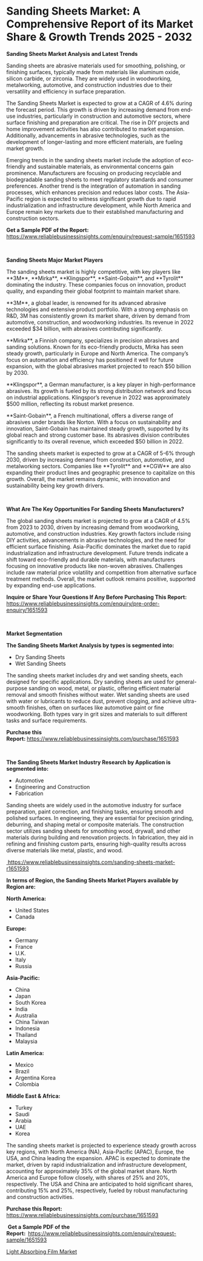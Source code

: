 <p><h1>Sanding Sheets Market: A Comprehensive Report of its Market Share & Growth Trends 2025 - 2032</h1></p><p><strong>Sanding Sheets Market Analysis and Latest Trends</strong></p>
<p><p>Sanding sheets are abrasive materials used for smoothing, polishing, or finishing surfaces, typically made from materials like aluminum oxide, silicon carbide, or zirconia. They are widely used in woodworking, metalworking, automotive, and construction industries due to their versatility and efficiency in surface preparation.</p><p>The Sanding Sheets Market is expected to grow at a CAGR of 4.6% during the forecast period. This growth is driven by increasing demand from end-use industries, particularly in construction and automotive sectors, where surface finishing and preparation are critical. The rise in DIY projects and home improvement activities has also contributed to market expansion. Additionally, advancements in abrasive technologies, such as the development of longer-lasting and more efficient materials, are fueling market growth.</p><p>Emerging trends in the sanding sheets market include the adoption of eco-friendly and sustainable materials, as environmental concerns gain prominence. Manufacturers are focusing on producing recyclable and biodegradable sanding sheets to meet regulatory standards and consumer preferences. Another trend is the integration of automation in sanding processes, which enhances precision and reduces labor costs. The Asia-Pacific region is expected to witness significant growth due to rapid industrialization and infrastructure development, while North America and Europe remain key markets due to their established manufacturing and construction sectors.</p></p>
<p><strong>Get a Sample PDF of the Report:&nbsp;</strong> <a href="https://www.reliablebusinessinsights.com/enquiry/request-sample/1651593?utm_campaign=2205&utm_medium=2&utm_source=Github&utm_content=ia&utm_term=25012025&utm_id=sanding-sheets">https://www.reliablebusinessinsights.com/enquiry/request-sample/1651593</a></p>
<p>&nbsp;</p>
<p><strong>Sanding Sheets Major Market Players</strong></p>
<p><p>The sanding sheets market is highly competitive, with key players like **3M**, **Mirka**, **Klingspor**, **Saint-Gobain**, and **Tyrolit** dominating the industry. These companies focus on innovation, product quality, and expanding their global footprint to maintain market share.</p><p>**3M**, a global leader, is renowned for its advanced abrasive technologies and extensive product portfolio. With a strong emphasis on R&D, 3M has consistently grown its market share, driven by demand from automotive, construction, and woodworking industries. Its revenue in 2022 exceeded $34 billion, with abrasives contributing significantly.</p><p>**Mirka**, a Finnish company, specializes in precision abrasives and sanding solutions. Known for its eco-friendly products, Mirka has seen steady growth, particularly in Europe and North America. The company’s focus on automation and efficiency has positioned it well for future expansion, with the global abrasives market projected to reach $50 billion by 2030.</p><p>**Klingspor**, a German manufacturer, is a key player in high-performance abrasives. Its growth is fueled by its strong distribution network and focus on industrial applications. Klingspor’s revenue in 2022 was approximately $500 million, reflecting its robust market presence.</p><p>**Saint-Gobain**, a French multinational, offers a diverse range of abrasives under brands like Norton. With a focus on sustainability and innovation, Saint-Gobain has maintained steady growth, supported by its global reach and strong customer base. Its abrasives division contributes significantly to its overall revenue, which exceeded $50 billion in 2022.</p><p>The sanding sheets market is expected to grow at a CAGR of 5-6% through 2030, driven by increasing demand from construction, automotive, and metalworking sectors. Companies like **Tyrolit** and **CGW** are also expanding their product lines and geographic presence to capitalize on this growth. Overall, the market remains dynamic, with innovation and sustainability being key growth drivers.</p></p>
<p>&nbsp;</p>
<p><strong>What Are The Key Opportunities For Sanding Sheets Manufacturers?</strong></p>
<p><p>The global sanding sheets market is projected to grow at a CAGR of 4.5% from 2023 to 2030, driven by increasing demand from woodworking, automotive, and construction industries. Key growth factors include rising DIY activities, advancements in abrasive technologies, and the need for efficient surface finishing. Asia-Pacific dominates the market due to rapid industrialization and infrastructure development. Future trends indicate a shift toward eco-friendly and durable materials, with manufacturers focusing on innovative products like non-woven abrasives. Challenges include raw material price volatility and competition from alternative surface treatment methods. Overall, the market outlook remains positive, supported by expanding end-use applications.</p></p>
<p><strong>Inquire or Share Your Questions If Any Before Purchasing This Report:</strong> <a href="https://www.reliablebusinessinsights.com/enquiry/pre-order-enquiry/1651593?utm_campaign=2205&utm_medium=2&utm_source=Github&utm_content=ia&utm_term=25012025&utm_id=sanding-sheets">https://www.reliablebusinessinsights.com/enquiry/pre-order-enquiry/1651593</a></p>
<p>&nbsp;</p>
<p><strong>Market Segmentation</strong></p>
<p><strong>The Sanding Sheets Market Analysis by types is segmented into:</strong></p>
<p><ul><li>Dry Sanding Sheets</li><li>Wet Sanding Sheets</li></ul></p>
<p><p>The sanding sheets market includes dry and wet sanding sheets, each designed for specific applications. Dry sanding sheets are used for general-purpose sanding on wood, metal, or plastic, offering efficient material removal and smooth finishes without water. Wet sanding sheets are used with water or lubricants to reduce dust, prevent clogging, and achieve ultra-smooth finishes, often on surfaces like automotive paint or fine woodworking. Both types vary in grit sizes and materials to suit different tasks and surface requirements.</p></p>
<p><strong>Purchase this Report:&nbsp;</strong><a href="https://www.reliablebusinessinsights.com/purchase/1651593?utm_campaign=2205&utm_medium=2&utm_source=Github&utm_content=ia&utm_term=25012025&utm_id=sanding-sheets">https://www.reliablebusinessinsights.com/purchase/1651593</a></p>
<p>&nbsp;</p>
<p><strong>The Sanding Sheets Market Industry Research by Application is segmented into:</strong></p>
<p><ul><li>Automotive</li><li>Engineering and Construction</li><li>Fabrication</li></ul></p>
<p><p>Sanding sheets are widely used in the automotive industry for surface preparation, paint correction, and finishing tasks, ensuring smooth and polished surfaces. In engineering, they are essential for precision grinding, deburring, and shaping metal or composite materials. The construction sector utilizes sanding sheets for smoothing wood, drywall, and other materials during building and renovation projects. In fabrication, they aid in refining and finishing custom parts, ensuring high-quality results across diverse materials like metal, plastic, and wood.</p></p>
<p><a href="https://www.reliablebusinessinsights.com/sanding-sheets-market-r1651593?utm_campaign=2205&utm_medium=2&utm_source=Github&utm_content=ia&utm_term=25012025&utm_id=sanding-sheets">&nbsp;https://www.reliablebusinessinsights.com/sanding-sheets-market-r1651593</a></p>
<p><strong>In terms of Region, the Sanding Sheets Market Players available by Region are:</strong></p>
<p>
    <p> <strong> North America: </strong>
        <ul>
            <li>United States</li>
            <li>Canada</li>
        </ul>
        </p> 
    <p> <strong> Europe: </strong>
        <ul>
            <li>Germany</li>
            <li>France</li>
            <li>U.K.</li>
            <li>Italy</li>
            <li>Russia</li>
        </ul>
        </p> 
    <p> <strong> Asia-Pacific: </strong>
        <ul>
            <li>China</li>
            <li>Japan</li>
            <li>South Korea</li>
            <li>India</li>
            <li>Australia</li>
            <li>China Taiwan</li>
            <li>Indonesia</li>
            <li>Thailand</li>
            <li>Malaysia</li>
        </ul>
        </p> 
    <p> <strong> Latin America: </strong>
        <ul>
            <li>Mexico</li>
            <li>Brazil</li>
            <li>Argentina Korea</li>
            <li>Colombia</li>
        </ul>
        </p> 
    <p> <strong> Middle East & Africa: </strong>
        <ul>
            <li>Turkey</li>
            <li>Saudi</li>
            <li>Arabia</li>
            <li>UAE</li>
            <li>Korea</li>
        </ul>
    </p>
    </p>
<p><p>The sanding sheets market is projected to experience steady growth across key regions, with North America (NA), Asia-Pacific (APAC), Europe, the USA, and China leading the expansion. APAC is expected to dominate the market, driven by rapid industrialization and infrastructure development, accounting for approximately 35% of the global market share. North America and Europe follow closely, with shares of 25% and 20%, respectively. The USA and China are anticipated to hold significant shares, contributing 15% and 25%, respectively, fueled by robust manufacturing and construction activities.</p></p>
<p><strong>Purchase this Report: </strong><a href="https://www.reliablebusinessinsights.com/purchase/1651593?utm_campaign=2205&utm_medium=2&utm_source=Github&utm_content=ia&utm_term=25012025&utm_id=sanding-sheets">https://www.reliablebusinessinsights.com/purchase/1651593</a></p>
<p>&nbsp;<strong>Get a Sample PDF of the Report:&nbsp;&nbsp;</strong><a href="https://www.reliablebusinessinsights.com/enquiry/request-sample/1651593?utm_campaign=2205&utm_medium=2&utm_source=Github&utm_content=ia&utm_term=25012025&utm_id=sanding-sheets">https://www.reliablebusinessinsights.com/enquiry/request-sample/1651593</a></p>
<p><strong></strong></p>
<p><p><a href="https://github.com/tamvrosiya/Market-Research-Report-List-6/blob/main/light-absorbing-film-market.md?utm_campaign=2205&utm_medium=2&utm_source=Github&utm_content=ia&utm_term=25012025&utm_id=sanding-sheets">Light Absorbing Film Market</a></p></p>